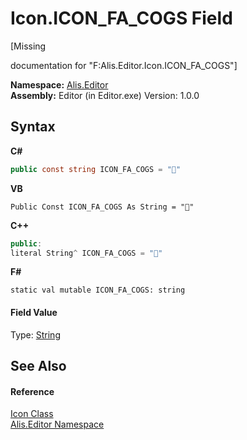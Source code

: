 # Icon.ICON_FA_COGS Field
 

\[Missing <summary> documentation for "F:Alis.Editor.Icon.ICON_FA_COGS"\]

**Namespace:**&nbsp;<a href="b150ade4-39de-a232-5f06-d3cdc1b2c538">Alis.Editor</a><br />**Assembly:**&nbsp;Editor (in Editor.exe) Version: 1.0.0

## Syntax

**C#**<br />
``` C#
public const string ICON_FA_COGS = ""
```

**VB**<br />
``` VB
Public Const ICON_FA_COGS As String = ""
```

**C++**<br />
``` C++
public:
literal String^ ICON_FA_COGS = ""
```

**F#**<br />
``` F#
static val mutable ICON_FA_COGS: string
```


#### Field Value
Type: <a href="https://docs.microsoft.com/dotnet/api/system.string" target="_blank">String</a>

## See Also


#### Reference
<a href="cc0f883c-67f8-f772-c6d7-a60b129f22a7">Icon Class</a><br /><a href="b150ade4-39de-a232-5f06-d3cdc1b2c538">Alis.Editor Namespace</a><br />